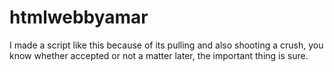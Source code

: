 # htmlwebbyamar

I made a script like this because of its pulling and also shooting a crush, you know
whether accepted or not a matter later, the important thing is sure.
